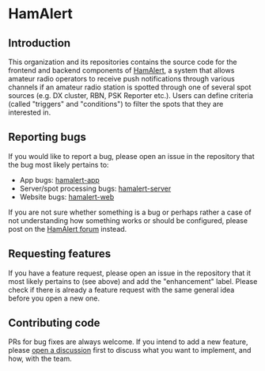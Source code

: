 # HamAlert

## Introduction
This organization and its repositories contains the source code for the frontend and backend components of [HamAlert](https://hamalert.org), a system that allows amateur radio operators to receive push notifications through various channels if an amateur radio station is spotted through one of several spot sources (e.g. DX cluster, RBN, PSK Reporter etc.). Users can define criteria (called "triggers" and "conditions") to filter the spots that they are interested in.

## Reporting bugs
If you would like to report a bug, please open an issue in the repository that the bug most likely pertains to:

- App bugs: [hamalert-app](https://github.com/hamalert/hamalert-app/issues)
- Server/spot processing bugs: [hamalert-server](https://github.com/hamalert/hamalert-server/issues)
- Website bugs: [hamalert-web](https://github.com/hamalert/hamalert-web/issues)

If you are not sure whether something is a bug or perhaps rather a case of not understanding how something works or should be configured, please post on the [HamAlert forum](https://forum.hamalert.org) instead.

## Requesting features
If you have a feature request, please open an issue in the repository that it most likely pertains to (see above) and add the "enhancement" label. Please check if there is already a feature request with the same general idea before you open a new one.

## Contributing code
PRs for bug fixes are always welcome. If you intend to add a new feature, please [open a discussion](https://github.com/orgs/hamalert/discussions) first to discuss what you want to implement, and how, with the team.
